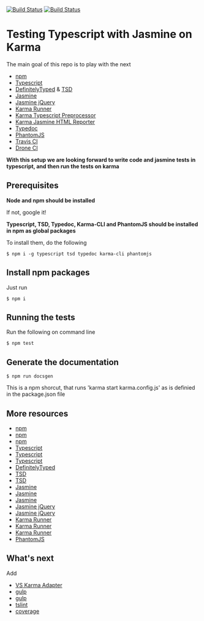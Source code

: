 [![Build Status](https://travis-ci.org/juancarlosqr/karma-jasmine-typescript-testing.svg?branch=master)](https://travis-ci.org/juancarlosqr/karma-jasmine-typescript-testing) [![Build Status](https://drone.io/github.com/juancarlosqr/karma-jasmine-typescript-testing/status.png)](https://drone.io/github.com/juancarlosqr/karma-jasmine-typescript-testing/latest)

# Testing Typescript with Jasmine on Karma

The main goal of this repo is to play with the next

- [npm](http://www.sitepoint.com/beginners-guide-node-package-manager/)
- [Typescript](https://www.sitepen.com/blog/2013/12/31/definitive-guide-to-typescript/)
- [DefinitelyTyped](https://github.com/borisyankov/DefinitelyTyped) & [TSD](http://webstackoflove.com/use-typescript-definition-manager-for-adding-type-definitions-to-your-project/)
- [Jasmine](https://blog.rainforestqa.com/2014-10-06-test-your-javascript-with-jasmine-part-2/)
- [Jasmine jQuery](http://matthewroach.me/basic-jquery-testing-with-jasmine-part-1/)
- [Karma Runner](http://karma-runner.github.io/)
- [Karma Typescript Preprocessor](https://www.npmjs.com/package/karma-typescript-preprocessor)
- [Karma Jasmine HTML Reporter](https://www.npmjs.com/package/karma-jasmine-html-reporter)
- [Typedoc](http://typedoc.io/)
- [PhantomJS](http://www.sitepoint.com/headless-webkit-and-phantomjs/)
- [Travis CI](http://docs.travis-ci.com/)
- [Drone CI](http://docs.drone.io/quickstart.html)

**With this setup we are looking forward to write code and jasmine tests in typescript, and then run the tests on karma**

## Prerequisites

**Node and npm should be installed**

If not, google it!

**Typescript, TSD, Typedoc, Karma-CLI and PhantomJS should be installed in npm as global packages**

To install them, do the following

```
$ npm i -g typescript tsd typedoc karma-cli phantomjs 
```

## Install npm packages

Just run

```
$ npm i
```

## Running the tests

Run the following on command line

```
$ npm test
```

## Generate the documentation

```
$ npm run docsgen
```

This is a npm shorcut, that runs 'karma start karma.config.js' as is definied in the package.json file

## More resources

- [npm](https://blog.cesarandreu.com/posts/give_npm_scripts_a_chance)
- [npm](http://blog.keithcirkel.co.uk/how-to-use-npm-as-a-build-tool/)
- [npm](http://www.jayway.com/2014/03/28/running-scripts-with-npm/)
- [Typescript](http://www.typescriptlang.org/Handbook)
- [Typescript](http://basarat.gitbooks.io/typescript/content/docs/getting-started.html)
- [Typescript](http://weblogs.asp.net/dwahlin/getting-started-with-typescript-classes-static-types-and-interfaces)
- [DefinitelyTyped](http://definitelytyped.org/)
- [TSD](https://www.npmjs.com/package/tsd)
- [TSD](http://bengale.io/typescript/grunt/javascript/tools/2015/01/20/Using-TSD.html)
- [Jasmine](http://jasmine.github.io/edge/introduction.html)
- [Jasmine](http://www.webdesignermag.co.uk/how-good-is-your-javscript-test-with-jasmine/)
- [Jasmine](https://www.npmjs.com/package/karma-jasmine)
- [Jasmine jQuery](https://github.com/velesin/jasmine-jquery)
- [Jasmine jQuery](https://www.npmjs.com/package/karma-jasmine-jquery)
- [Karma Runner](https://www.npmjs.com/package/karma-cli)
- [Karma Runner](https://coderwall.com/p/uvxnmq/testing-your-javascript-with-karma-runner)
- [Karma Runner](http://paislee.io/testing-angularjs-with-grunt-karma-and-jasmine/)
- [PhantomJS](http://thejsguy.com/2015/02/28/end-to-end-testing-with-phantomsjs-and-casperjs.html)

## What's next

Add 

- [VS Karma Adapter](https://visualstudiogallery.msdn.microsoft.com/4cd59e4a-82e8-4b4e-8302-d102fc81b090)
- [gulp](https://www.npmjs.com/package/gulp-karma-runner)
- [gulp](https://www.airpair.com/typescript/posts/typescript-development-with-gulp-and-sublime-text)
- [tslint](https://www.npmjs.com/package/tslint)
- [coverage](https://github.com/karma-runner/karma-coverage)
